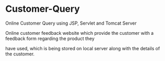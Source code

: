 # Customer-Query
Online Customer Query using JSP, Servlet and Tomcat Server

Online customer
feedback website which provide the customer with a feedback form regarding the product they

have used, which is being stored on local server along with the details of the customer.
